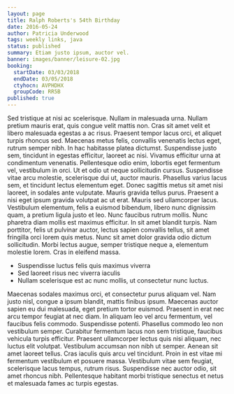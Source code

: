 ```yaml
---
layout: page
title: Ralph Roberts's 54th Birthday
date: 2016-05-24
author: Patricia Underwood
tags: weekly links, java
status: published
summary: Etiam justo ipsum, auctor vel.
banner: images/banner/leisure-02.jpg
booking:
  startDate: 03/03/2018
  endDate: 03/05/2018
  ctyhocn: AVPHDHX
  groupCode: RR5B
published: true
---
```

Sed tristique at nisi ac scelerisque. Nullam in malesuada urna. Nullam pretium mauris erat, quis congue velit mattis non. Cras sit amet velit et libero malesuada egestas a ac risus. Praesent tempor lacus orci, et aliquet turpis rhoncus sed. Maecenas metus felis, convallis venenatis lectus eget, rutrum semper nibh. In hac habitasse platea dictumst. Suspendisse justo sem, tincidunt in egestas efficitur, laoreet ac nisi. Vivamus efficitur urna at condimentum venenatis.
Pellentesque odio enim, lobortis eget fermentum vel, vestibulum in orci. Ut et odio ut neque sollicitudin cursus. Suspendisse vitae arcu molestie, scelerisque dui ut, auctor mauris. Phasellus varius lacus sem, et tincidunt lectus elementum eget. Donec sagittis metus sit amet nisi laoreet, in sodales ante vulputate. Mauris gravida tellus purus. Praesent a nisi eget ipsum gravida volutpat ac ut erat. Mauris sed ullamcorper lacus. Vestibulum elementum, felis a euismod bibendum, libero nunc dignissim quam, a pretium ligula justo et leo. Nunc faucibus rutrum mollis. Nunc pharetra diam mollis est maximus efficitur. In sit amet blandit turpis. Nam porttitor, felis ut pulvinar auctor, lectus sapien convallis tellus, sit amet fringilla orci lorem quis metus. Nunc sit amet dolor gravida odio dictum sollicitudin. Morbi lectus augue, semper tristique neque a, elementum molestie lorem. Cras in eleifend massa.

* Suspendisse luctus felis quis maximus viverra
* Sed laoreet risus nec viverra iaculis
* Nullam scelerisque est ac nunc mollis, ut consectetur nunc luctus.

Maecenas sodales maximus orci, et consectetur purus aliquam vel. Nam justo nisl, congue a ipsum blandit, mattis finibus ipsum. Maecenas auctor sapien eu dui malesuada, eget pretium tortor euismod. Praesent in erat nec arcu tempor feugiat at nec diam. In aliquam leo vel arcu fermentum, vel faucibus felis commodo. Suspendisse potenti. Phasellus commodo leo non vestibulum semper. Curabitur fermentum lacus non sem tristique, faucibus vehicula turpis efficitur. Praesent ullamcorper lectus quis nisi aliquam, nec luctus elit volutpat.
Vestibulum accumsan non nibh ut semper. Aenean sit amet laoreet tellus. Cras iaculis quis arcu vel tincidunt. Proin in est vitae mi fermentum vestibulum et posuere massa. Vestibulum vitae sem feugiat, scelerisque lacus tempus, rutrum risus. Suspendisse nec auctor odio, sit amet rhoncus nibh. Pellentesque habitant morbi tristique senectus et netus et malesuada fames ac turpis egestas.
